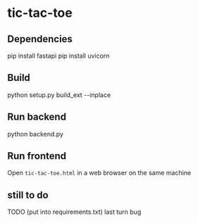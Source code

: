 # tic-tac-toe

## Dependencies

pip install fastapi
pip install uvicorn

## Build

python setup.py build_ext --inplace

## Run backend

python backend.py

## Run frontend

Open `tic-tac-toe.html` in a web browser on the same machine

## still to do
TODO (put into requirements.txt)
last turn bug

